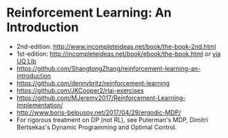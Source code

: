 # Reinforcement Learning: An Introduction

* 2nd-edition: http://www.incompleteideas.net/book/the-book-2nd.html
* 1st-edition: http://incompleteideas.net/book/ebook/the-book.html or
[via UQ Lib](https://ebookcentral-proquest-com.ezproxy.library.uq.edu.au/lib/uql/detail.action?docID=3338821)
* https://github.com/ShangtongZhang/reinforcement-learning-an-introduction
* https://github.com/dennybritz/reinforcement-learning
* https://github.com/JKCooper2/rlai-exercises
* https://github.com/MJeremy2017/Reinforcement-Learning-Implementation/
* http://www.boris-belousov.net/2017/04/29/ergodic-MDP/
* For rigorous treatment on DP (not RL), see
  Puterman's MDP,
  Dimitri Bertsekas's Dynamic Programming and Optimal Control.
